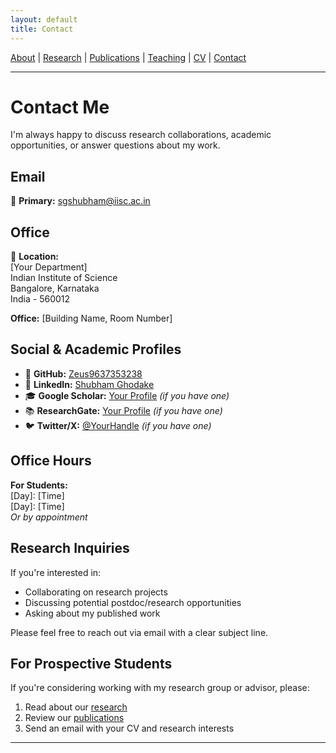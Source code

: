 ```yaml
---
layout: default
title: Contact
---
```

[About](about) | [Research](research) | [Publications](publications) | [Teaching](teaching) | [CV](cv) | [Contact](contact)

---
# Contact Me

I'm always happy to discuss research collaborations, academic opportunities, or answer questions about my work.

## Email
📧 **Primary:** sgshubham@iisc.ac.in

## Office
🏢 **Location:**  
[Your Department]  
Indian Institute of Science  
Bangalore, Karnataka  
India - 560012

**Office:** [Building Name, Room Number]

## Social & Academic Profiles

- 🐙 **GitHub:** [Zeus9637353238](https://github.com/Zeus9637353238)
- 💼 **LinkedIn:** [Shubham Ghodake](https://www.linkedin.com/in/shubham-ghodake-2b7a221b1)
- 🎓 **Google Scholar:** [Your Profile](#) *(if you have one)*
- 📚 **ResearchGate:** [Your Profile](#) *(if you have one)*
- 🐦 **Twitter/X:** [@YourHandle](#) *(if you have one)*

## Office Hours

**For Students:**  
[Day]: [Time]  
[Day]: [Time]  
*Or by appointment*

## Research Inquiries

If you're interested in:
- Collaborating on research projects
- Discussing potential postdoc/research opportunities
- Asking about my published work

Please feel free to reach out via email with a clear subject line.

## For Prospective Students

If you're considering working with my research group or advisor, please:
1. Read about our [research](research)
2. Review our [publications](publications)
3. Send an email with your CV and research interests

---
